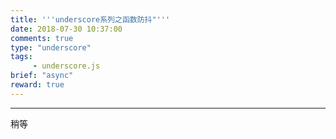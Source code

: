 ```yaml
---
title: '''underscore系列之函数防抖"'''
date: 2018-07-30 10:37:00
comments: true
type: "underscore"
tags:
     - underscore.js
brief: "async"
reward: true
---
```


***
稍等
